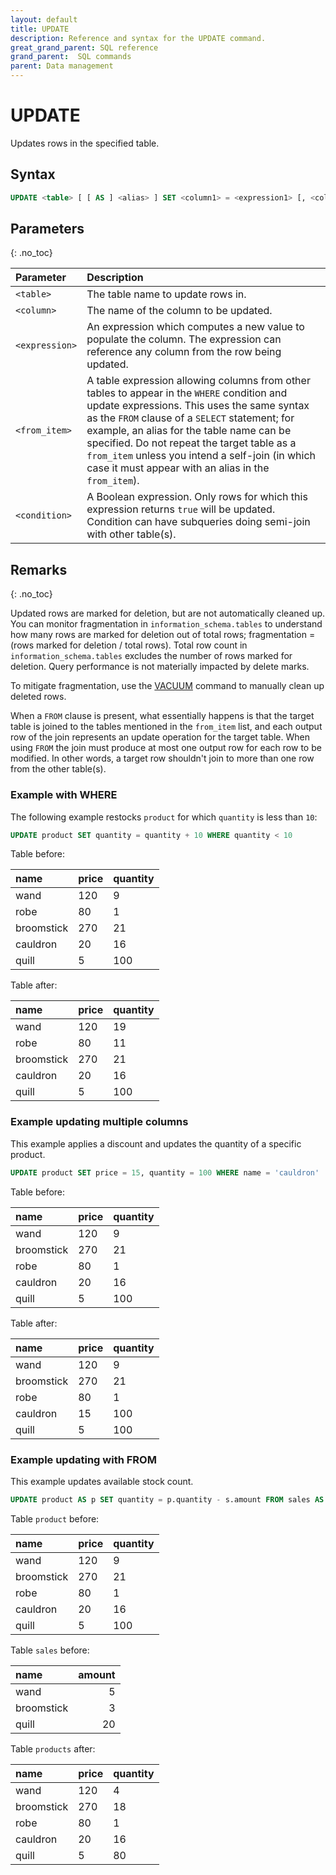 ```yaml
---
layout: default
title: UPDATE
description: Reference and syntax for the UPDATE command.
great_grand_parent: SQL reference
grand_parent:  SQL commands
parent: Data management
---
```


# UPDATE

Updates rows in the specified table.

## Syntax

```sql
UPDATE <table> [ [ AS ] <alias> ] SET <column1> = <expression1> [, <column2> = <expression2> ...] [ FROM from_item [, ...] ] WHERE <condition>
```

## Parameters 
{: .no_toc} 

| Parameter | Description|
| :---------| :----------|
| `<table>`| The table name to update rows in. |
| `<column>`       | The name of the column to be updated. |
| `<expression>`      | An expression which computes a new value to populate the column. The expression can reference any column from the row being updated.
| `<from_item>` | A table expression allowing columns from other tables to appear in the `WHERE` condition and update expressions. This uses the same syntax as the `FROM` clause of a `SELECT` statement; for example, an alias for the table name can be specified. Do not repeat the target table as a `from_item` unless you intend a self-join (in which case it must appear with an alias in the `from_item`). |
| `<condition>` | A Boolean expression. Only rows for which this expression returns `true` will be updated. Condition can have subqueries doing semi-join with other table(s). |

## Remarks
{: .no_toc}

Updated rows are marked for deletion, but are not automatically cleaned up. You can monitor fragmentation in `information_schema.tables` to understand how many rows are marked for deletion out of total rows; fragmentation = (rows marked for deletion / total rows). Total row count in `information_schema.tables` excludes the number of rows marked for deletion. Query performance is not materially impacted by delete marks.
  
To mitigate fragmentation, use the [VACUUM](vacuum.md) command to manually clean up deleted rows.

When a `FROM` clause is present, what essentially happens is that the target table is joined to the tables mentioned in the `from_item` list, and each output row of the join represents an update operation for the target table. When using `FROM` the join must produce at most one output row for each row to be modified. In other words, a target row shouldn't join to more than one row from the other table(s).

### Example with WHERE

The following example restocks `product` for which `quantity` is less than `10`: 

```sql
UPDATE product SET quantity = quantity + 10 WHERE quantity < 10
```

Table before:

| name | price | quantity |
|:-|:-|:-|
| wand | 120 | 9 |
| robe | 80 | 1 |
| broomstick | 270 | 21 |
| cauldron | 20 | 16 |
| quill | 5 | 100 |

Table after:

| name | price | quantity |
|:-|:-|:-|
| wand | 120 | 19 |
| robe | 80 | 11 |
| broomstick | 270 | 21 |
| cauldron | 20 | 16 |
| quill | 5 | 100 |

### Example updating multiple columns

This example applies a discount and updates the quantity of a specific product.

```sql
UPDATE product SET price = 15, quantity = 100 WHERE name = 'cauldron'
```

Table before:

| name | price | quantity |
|:-|:-|:-|
| wand | 120 | 9 |
| broomstick | 270 | 21 |
| robe | 80 | 1 |
| cauldron | 20 | 16 |
| quill | 5 | 100 |

Table after:

| name | price | quantity |
|:-|:-|:-|
| wand | 120 | 9 |
| broomstick | 270 | 21 |
| robe | 80 | 1 |
| cauldron | 15 | 100 |
| quill | 5 | 100 |

### Example updating with FROM

This example updates available stock count.

```sql
UPDATE product AS p SET quantity = p.quantity - s.amount FROM sales AS s WHERE p.name = s.name
```

Table `product` before:

| name | price | quantity |
|:-|:-|:-|
| wand | 120 | 9 |
| broomstick | 270 | 21 |
| robe | 80 | 1 |
| cauldron | 20 | 16 |
| quill | 5 | 100 |

Table `sales` before:

| name | amount |
|:-|-:|
| wand | 5 |
| broomstick | 3 |
| quill | 20 |

Table `products` after:

| name | price | quantity |
|:-|:-|:-|
| wand | 120 | 4 |
| broomstick | 270 | 18 |
| robe | 80 | 1 |
| cauldron | 20 | 16 |
| quill | 5 | 80 |
